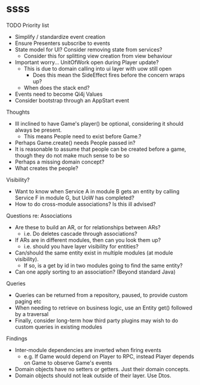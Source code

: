 ssss
====

TODO Priority list
* Simplify / standardize event creation
* Ensure Presenters subscribe to events
* State model for UI? Consider removing state from services?
  * Consider this for splitting view creation from view behaviour
* Important worry... UnitOfWork open during Player update?
  * This is due to domain calling into ui layer with uow still open
    * Does this mean the SideEffect fires before the concern wraps up?
  * When does the stack end?
* Events need to become Qi4j Values
* Consider bootstrap through an AppStart event

Thoughts
* Ill inclined to have Game's player() be optional, considering it should always be present.
  * This means People need to exist before Game.?
* Perhaps Game.create() needs People passed in?
* It is reasonable to assume that people can be created before a game, though they do not make much sense to be so
* Perhaps a missing domain concept?
* What creates the people?

Visibility?
* Want to know when Service A in module B gets an entity by calling Service F in module G, but UoW has completed?
* How to do cross-module associations? Is this ill advised?

Questions re: Associations
* Are these to build an AR, or for relationships between ARs?
  * i.e. Do deletes cascade through associations?
* If ARs are in different modules, then can you look them up?
  * i.e. should you have layer visibility for entities?
* Can/should the same entity exist in multiple modules (at module visibility).
  * If so, is a get by id in two modules going to find the same entity?
* Can one apply sorting to an association? (Beyond standard Java)

Queries
* Queries can be returned from a repository, paused, to provide custom paging etc
* When needing to retrieve on business logic, use an Entity get() followed by a traversal
* Finally, consider long-term how third party plugins may wish to do custom queries in existing modules

Findings
* Inter-module dependencies are inverted when firing events
  * e.g. If Game would depend on Player to RPC, instead Player depends on Game to observe Game's events
* Domain objects have no setters or getters. Just their domain concepts.
* Domain objects should not leak outside of their layer. Use Dtos.
